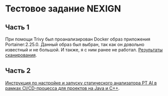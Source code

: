 Тестовое задание NEXIGN
=======================

Часть 1
-------

При помощи Trivy был проанализирован Docker образ приложения Portainer:2.25.0. Данный образ был
выбран, так как он довольно известный и не большой. И также, я с ним ранее не работал. [Результаты
сканирования](part1/README.md).

Часть 2
-------

[Инструкция по настройке и запуску статического анализатора PT AI в рамках CI/CD-процесса для 
проектов на Java и C++](part2/README.md).